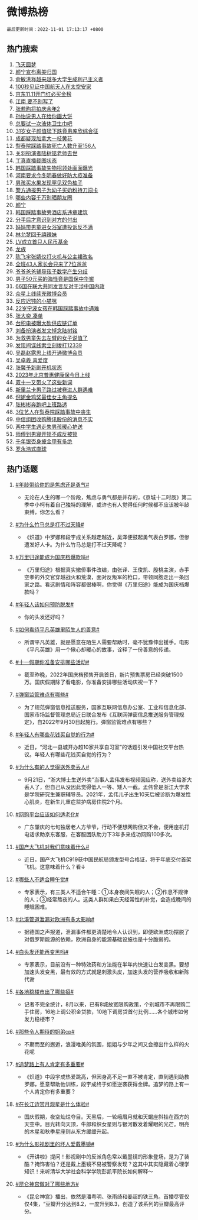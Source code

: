 # 微博热榜

`最后更新时间：2022-11-01 17:13:17 +0800`

## 热门搜索

1. [飞天圆梦](https://m.weibo.cn/search?containerid=100103type%3D1%26t%3D10%26q%3D%23%E9%A3%9E%E5%A4%A9%E5%9C%86%E6%A2%A6%23&stream_entry_id=51&isnewpage=1&extparam=seat%3D1%26dgr%3D0%26c_type%3D51%26filter_type%3Drealtimehot%26pos%3D0%26cate%3D10103%26display_time%3D1667293993%26pre_seqid%3D1667293993958018222518&luicode=10000011&lfid=106003type%253D25%2526t%253D3%2526disable_hot%253D1%2526filter_type%253Drealtimehot)
1. [颜宁宣布离美归国](https://m.weibo.cn/search?containerid=100103type%3D1%26t%3D10%26q%3D%23%E9%A2%9C%E5%AE%81%E5%AE%A3%E5%B8%83%E7%A6%BB%E7%BE%8E%E5%BD%92%E5%9B%BD%23&stream_entry_id=31&isnewpage=1&extparam=seat%3D1%26dgr%3D0%26c_type%3D31%26realpos%3D1%26filter_type%3Drealtimehot%26lcate%3D5001%26q%3D%2523%25E9%25A2%259C%25E5%25AE%2581%25E5%25AE%25A3%25E5%25B8%2583%25E7%25A6%25BB%25E7%25BE%258E%25E5%25BD%2592%25E5%259B%25BD%2523%26pos%3D0%26band_rank%3D1%26cate%3D0%26flag%3D1%26display_time%3D1667293993%26pre_seqid%3D1667293993958018222518&luicode=10000011&lfid=106003type%253D25%2526t%253D3%2526disable_hot%253D1%2526filter_type%253Drealtimehot)
1. [俞敏洪称越来越多大学生成利己主义者](https://m.weibo.cn/search?containerid=100103type%3D1%26t%3D10%26q%3D%23%E4%BF%9E%E6%95%8F%E6%B4%AA%E7%A7%B0%E8%B6%8A%E6%9D%A5%E8%B6%8A%E5%A4%9A%E5%A4%A7%E5%AD%A6%E7%94%9F%E6%88%90%E5%88%A9%E5%B7%B1%E4%B8%BB%E4%B9%89%E8%80%85%23&stream_entry_id=31&isnewpage=1&extparam=seat%3D1%26dgr%3D0%26c_type%3D31%26realpos%3D2%26filter_type%3Drealtimehot%26lcate%3D5001%26q%3D%2523%25E4%25BF%259E%25E6%2595%258F%25E6%25B4%25AA%25E7%25A7%25B0%25E8%25B6%258A%25E6%259D%25A5%25E8%25B6%258A%25E5%25A4%259A%25E5%25A4%25A7%25E5%25AD%25A6%25E7%2594%259F%25E6%2588%2590%25E5%2588%25A9%25E5%25B7%25B1%25E4%25B8%25BB%25E4%25B9%2589%25E8%2580%2585%2523%26pos%3D1%26band_rank%3D2%26cate%3D0%26flag%3D1%26display_time%3D1667293993%26pre_seqid%3D1667293993958018222518&luicode=10000011&lfid=106003type%253D25%2526t%253D3%2526disable_hot%253D1%2526filter_type%253Drealtimehot)
1. [100秒见证中国航天人在太空安家](https://m.weibo.cn/search?containerid=100103type%3D1%26t%3D10%26q%3D%23100%E7%A7%92%E8%A7%81%E8%AF%81%E4%B8%AD%E5%9B%BD%E8%88%AA%E5%A4%A9%E4%BA%BA%E5%9C%A8%E5%A4%AA%E7%A9%BA%E5%AE%89%E5%AE%B6%23&stream_entry_id=31&isnewpage=1&extparam=seat%3D1%26dgr%3D0%26c_type%3D31%26realpos%3D3%26filter_type%3Drealtimehot%26lcate%3D5001%26q%3D%2523100%25E7%25A7%2592%25E8%25A7%2581%25E8%25AF%2581%25E4%25B8%25AD%25E5%259B%25BD%25E8%2588%25AA%25E5%25A4%25A9%25E4%25BA%25BA%25E5%259C%25A8%25E5%25A4%25AA%25E7%25A9%25BA%25E5%25AE%2589%25E5%25AE%25B6%2523%26pos%3D2%26band_rank%3D3%26cate%3D0%26flag%3D0%26display_time%3D1667293993%26pre_seqid%3D1667293993958018222518&luicode=10000011&lfid=106003type%253D25%2526t%253D3%2526disable_hot%253D1%2526filter_type%253Drealtimehot)
1. [京东11.11开门红必买金榜](https://m.weibo.cn/search?containerid=100103type%3D1%26t%3D10%26q%3D%23%E4%BA%AC%E4%B8%9C11.11%E5%BC%80%E9%97%A8%E7%BA%A2%E5%BF%85%E4%B9%B0%E9%87%91%E6%A6%9C%23&stream_entry_id=31&isnewpage=1&extparam=seat%3D1%26dgr%3D0%26c_type%3D31%26filter_type%3Drealtimehot%26lcate%3D5001%26adid%3D169383%26q%3D%2523%25E4%25BA%25AC%25E4%25B8%259C11.11%25E5%25BC%2580%25E9%2597%25A8%25E7%25BA%25A2%25E5%25BF%2585%25E4%25B9%25B0%25E9%2587%2591%25E6%25A6%259C%2523%26pos%3D3%26band_rank%3D4%26topic_ad%3D1%26cate%3D0%26display_time%3D1667293993%26pre_seqid%3D1667293993958018222518&luicode=10000011&lfid=106003type%253D25%2526t%253D3%2526disable_hot%253D1%2526filter_type%253Drealtimehot)
1. [江南 要不别写了](https://m.weibo.cn/search?containerid=100103type%3D1%26t%3D10%26q%3D%E6%B1%9F%E5%8D%97+%E8%A6%81%E4%B8%8D%E5%88%AB%E5%86%99%E4%BA%86&stream_entry_id=31&isnewpage=1&extparam=seat%3D1%26dgr%3D0%26c_type%3D31%26realpos%3D4%26filter_type%3Drealtimehot%26lcate%3D5001%26q%3D%25E6%25B1%259F%25E5%258D%2597%2520%25E8%25A6%2581%25E4%25B8%258D%25E5%2588%25AB%25E5%2586%2599%25E4%25BA%2586%26pos%3D4%26band_rank%3D4%26cate%3D0%26flag%3D0%26display_time%3D1667293993%26pre_seqid%3D1667293993958018222518&luicode=10000011&lfid=106003type%253D25%2526t%253D3%2526disable_hot%253D1%2526filter_type%253Drealtimehot)
1. [张若昀将拍庆余年2](https://m.weibo.cn/search?containerid=100103type%3D1%26t%3D10%26q%3D%23%E5%BC%A0%E8%8B%A5%E6%98%80%E5%B0%86%E6%8B%8D%E5%BA%86%E4%BD%99%E5%B9%B42%23&stream_entry_id=31&isnewpage=1&extparam=seat%3D1%26dgr%3D0%26c_type%3D31%26realpos%3D5%26filter_type%3Drealtimehot%26lcate%3D5001%26q%3D%2523%25E5%25BC%25A0%25E8%258B%25A5%25E6%2598%2580%25E5%25B0%2586%25E6%258B%258D%25E5%25BA%2586%25E4%25BD%2599%25E5%25B9%25B42%2523%26pos%3D5%26band_rank%3D5%26cate%3D0%26flag%3D1%26display_time%3D1667293993%26pre_seqid%3D1667293993958018222518&luicode=10000011&lfid=106003type%253D25%2526t%253D3%2526disable_hot%253D1%2526filter_type%253Drealtimehot)
1. [孙怡说男人在给你画大饼](https://m.weibo.cn/search?containerid=100103type%3D1%26t%3D10%26q%3D%23%E5%AD%99%E6%80%A1%E8%AF%B4%E7%94%B7%E4%BA%BA%E5%9C%A8%E7%BB%99%E4%BD%A0%E7%94%BB%E5%A4%A7%E9%A5%BC%23&stream_entry_id=31&isnewpage=1&extparam=seat%3D1%26dgr%3D0%26c_type%3D31%26realpos%3D6%26filter_type%3Drealtimehot%26lcate%3D5001%26q%3D%2523%25E5%25AD%2599%25E6%2580%25A1%25E8%25AF%25B4%25E7%2594%25B7%25E4%25BA%25BA%25E5%259C%25A8%25E7%25BB%2599%25E4%25BD%25A0%25E7%2594%25BB%25E5%25A4%25A7%25E9%25A5%25BC%2523%26pos%3D6%26band_rank%3D6%26cate%3D0%26flag%3D2%26display_time%3D1667293993%26pre_seqid%3D1667293993958018222518&luicode=10000011&lfid=106003type%253D25%2526t%253D3%2526disable_hot%253D1%2526filter_type%253Drealtimehot)
1. [总要试一次液体卫生巾吧](https://m.weibo.cn/search?containerid=100103type%3D1%26t%3D10%26q%3D%23%E6%80%BB%E8%A6%81%E8%AF%95%E4%B8%80%E6%AC%A1%E6%B6%B2%E4%BD%93%E5%8D%AB%E7%94%9F%E5%B7%BE%E5%90%A7%23&stream_entry_id=31&isnewpage=1&extparam=seat%3D1%26dgr%3D0%26c_type%3D31%26filter_type%3Drealtimehot%26lcate%3D5001%26adid%3D169697%26q%3D%2523%25E6%2580%25BB%25E8%25A6%2581%25E8%25AF%2595%25E4%25B8%2580%25E6%25AC%25A1%25E6%25B6%25B2%25E4%25BD%2593%25E5%258D%25AB%25E7%2594%259F%25E5%25B7%25BE%25E5%2590%25A7%2523%26pos%3D7%26band_rank%3D7%26topic_ad%3D1%26cate%3D0%26display_time%3D1667293993%26pre_seqid%3D1667293993958018222518&luicode=10000011&lfid=106003type%253D25%2526t%253D3%2526disable_hot%253D1%2526filter_type%253Drealtimehot)
1. [31岁女子颜值猛下跌竟患库欣综合征](https://m.weibo.cn/search?containerid=100103type%3D1%26t%3D10%26q%3D%2331%E5%B2%81%E5%A5%B3%E5%AD%90%E9%A2%9C%E5%80%BC%E7%8C%9B%E4%B8%8B%E8%B7%8C%E7%AB%9F%E6%82%A3%E5%BA%93%E6%AC%A3%E7%BB%BC%E5%90%88%E5%BE%81%23&stream_entry_id=31&isnewpage=1&extparam=seat%3D1%26dgr%3D0%26c_type%3D31%26realpos%3D7%26filter_type%3Drealtimehot%26lcate%3D5001%26q%3D%252331%25E5%25B2%2581%25E5%25A5%25B3%25E5%25AD%2590%25E9%25A2%259C%25E5%2580%25BC%25E7%258C%259B%25E4%25B8%258B%25E8%25B7%258C%25E7%25AB%259F%25E6%2582%25A3%25E5%25BA%2593%25E6%25AC%25A3%25E7%25BB%25BC%25E5%2590%2588%25E5%25BE%2581%2523%26pos%3D8%26band_rank%3D7%26cate%3D0%26flag%3D1%26display_time%3D1667293993%26pre_seqid%3D1667293993958018222518&luicode=10000011&lfid=106003type%253D25%2526t%253D3%2526disable_hot%253D1%2526filter_type%253Drealtimehot)
1. [成都疑现加拿大一枝黄花](https://m.weibo.cn/search?containerid=100103type%3D1%26t%3D10%26q%3D%23%E6%88%90%E9%83%BD%E7%96%91%E7%8E%B0%E5%8A%A0%E6%8B%BF%E5%A4%A7%E4%B8%80%E6%9E%9D%E9%BB%84%E8%8A%B1%23&stream_entry_id=31&isnewpage=1&extparam=seat%3D1%26dgr%3D0%26c_type%3D31%26realpos%3D8%26filter_type%3Drealtimehot%26lcate%3D5001%26q%3D%2523%25E6%2588%2590%25E9%2583%25BD%25E7%2596%2591%25E7%258E%25B0%25E5%258A%25A0%25E6%258B%25BF%25E5%25A4%25A7%25E4%25B8%2580%25E6%259E%259D%25E9%25BB%2584%25E8%258A%25B1%2523%26pos%3D9%26band_rank%3D8%26cate%3D0%26flag%3D2%26display_time%3D1667293993%26pre_seqid%3D1667293993958018222518&luicode=10000011&lfid=106003type%253D25%2526t%253D3%2526disable_hot%253D1%2526filter_type%253Drealtimehot)
1. [梨泰院踩踏事故死亡人数升至156人](https://m.weibo.cn/search?containerid=100103type%3D1%26t%3D10%26q%3D%23%E6%A2%A8%E6%B3%B0%E9%99%A2%E8%B8%A9%E8%B8%8F%E4%BA%8B%E6%95%85%E6%AD%BB%E4%BA%A1%E4%BA%BA%E6%95%B0%E5%8D%87%E8%87%B3156%E4%BA%BA%23&stream_entry_id=31&isnewpage=1&extparam=seat%3D1%26dgr%3D0%26c_type%3D31%26realpos%3D9%26filter_type%3Drealtimehot%26lcate%3D5001%26q%3D%2523%25E6%25A2%25A8%25E6%25B3%25B0%25E9%2599%25A2%25E8%25B8%25A9%25E8%25B8%258F%25E4%25BA%258B%25E6%2595%2585%25E6%25AD%25BB%25E4%25BA%25A1%25E4%25BA%25BA%25E6%2595%25B0%25E5%258D%2587%25E8%2587%25B3156%25E4%25BA%25BA%2523%26pos%3D10%26band_rank%3D9%26cate%3D0%26flag%3D0%26display_time%3D1667293993%26pre_seqid%3D1667293993958018222518&luicode=10000011&lfid=106003type%253D25%2526t%253D3%2526disable_hot%253D1%2526filter_type%253Drealtimehot)
1. [关羽扮演者陆树铭老师去世](https://m.weibo.cn/search?containerid=100103type%3D1%26t%3D10%26q%3D%23%E5%85%B3%E7%BE%BD%E6%89%AE%E6%BC%94%E8%80%85%E9%99%86%E6%A0%91%E9%93%AD%E8%80%81%E5%B8%88%E5%8E%BB%E4%B8%96%23&stream_entry_id=31&isnewpage=1&extparam=seat%3D1%26dgr%3D0%26c_type%3D31%26realpos%3D10%26filter_type%3Drealtimehot%26lcate%3D5001%26q%3D%2523%25E5%2585%25B3%25E7%25BE%25BD%25E6%2589%25AE%25E6%25BC%2594%25E8%2580%2585%25E9%2599%2586%25E6%25A0%2591%25E9%2593%25AD%25E8%2580%2581%25E5%25B8%2588%25E5%258E%25BB%25E4%25B8%2596%2523%26pos%3D11%26band_rank%3D10%26cate%3D0%26flag%3D16%26display_time%3D1667293993%26pre_seqid%3D1667293993958018222518&luicode=10000011&lfid=106003type%253D25%2526t%253D3%2526disable_hot%253D1%2526filter_type%253Drealtimehot)
1. [丁真直播截图状态](https://m.weibo.cn/search?containerid=100103type%3D1%26t%3D10%26q%3D%23%E4%B8%81%E7%9C%9F%E7%9B%B4%E6%92%AD%E6%88%AA%E5%9B%BE%E7%8A%B6%E6%80%81%23&stream_entry_id=31&isnewpage=1&extparam=seat%3D1%26dgr%3D0%26c_type%3D31%26realpos%3D11%26filter_type%3Drealtimehot%26lcate%3D5001%26q%3D%2523%25E4%25B8%2581%25E7%259C%259F%25E7%259B%25B4%25E6%2592%25AD%25E6%2588%25AA%25E5%259B%25BE%25E7%258A%25B6%25E6%2580%2581%2523%26pos%3D12%26band_rank%3D11%26cate%3D0%26flag%3D1%26display_time%3D1667293993%26pre_seqid%3D1667293993958018222518&luicode=10000011&lfid=106003type%253D25%2526t%253D3%2526disable_hot%253D1%2526filter_type%253Drealtimehot)
1. [韩国踩踏事故失物招领处画面曝光](https://m.weibo.cn/search?containerid=100103type%3D1%26t%3D10%26q%3D%23%E9%9F%A9%E5%9B%BD%E8%B8%A9%E8%B8%8F%E4%BA%8B%E6%95%85%E5%A4%B1%E7%89%A9%E6%8B%9B%E9%A2%86%E5%A4%84%E7%94%BB%E9%9D%A2%E6%9B%9D%E5%85%89%23&stream_entry_id=31&isnewpage=1&extparam=seat%3D1%26dgr%3D0%26c_type%3D31%26realpos%3D12%26filter_type%3Drealtimehot%26lcate%3D5001%26q%3D%2523%25E9%259F%25A9%25E5%259B%25BD%25E8%25B8%25A9%25E8%25B8%258F%25E4%25BA%258B%25E6%2595%2585%25E5%25A4%25B1%25E7%2589%25A9%25E6%258B%259B%25E9%25A2%2586%25E5%25A4%2584%25E7%2594%25BB%25E9%259D%25A2%25E6%259B%259D%25E5%2585%2589%2523%26pos%3D13%26band_rank%3D12%26cate%3D0%26flag%3D1%26display_time%3D1667293993%26pre_seqid%3D1667293993958018222518&luicode=10000011&lfid=106003type%253D25%2526t%253D3%2526disable_hot%253D1%2526filter_type%253Drealtimehot)
1. [河南要求今冬明春做好防大疫准备](https://m.weibo.cn/search?containerid=100103type%3D1%26t%3D10%26q%3D%23%E6%B2%B3%E5%8D%97%E8%A6%81%E6%B1%82%E4%BB%8A%E5%86%AC%E6%98%8E%E6%98%A5%E5%81%9A%E5%A5%BD%E9%98%B2%E5%A4%A7%E7%96%AB%E5%87%86%E5%A4%87%23&stream_entry_id=31&isnewpage=1&extparam=seat%3D1%26dgr%3D0%26c_type%3D31%26realpos%3D13%26filter_type%3Drealtimehot%26lcate%3D5001%26q%3D%2523%25E6%25B2%25B3%25E5%258D%2597%25E8%25A6%2581%25E6%25B1%2582%25E4%25BB%258A%25E5%2586%25AC%25E6%2598%258E%25E6%2598%25A5%25E5%2581%259A%25E5%25A5%25BD%25E9%2598%25B2%25E5%25A4%25A7%25E7%2596%25AB%25E5%2587%2586%25E5%25A4%2587%2523%26pos%3D14%26band_rank%3D13%26cate%3D0%26flag%3D0%26display_time%3D1667293993%26pre_seqid%3D1667293993958018222518&luicode=10000011&lfid=106003type%253D25%2526t%253D3%2526disable_hot%253D1%2526filter_type%253Drealtimehot)
1. [男孩买水果发现罕见双色柚子](https://m.weibo.cn/search?containerid=100103type%3D1%26t%3D10%26q%3D%23%E7%94%B7%E5%AD%A9%E4%B9%B0%E6%B0%B4%E6%9E%9C%E5%8F%91%E7%8E%B0%E7%BD%95%E8%A7%81%E5%8F%8C%E8%89%B2%E6%9F%9A%E5%AD%90%23&stream_entry_id=31&isnewpage=1&extparam=seat%3D1%26dgr%3D0%26c_type%3D31%26realpos%3D14%26filter_type%3Drealtimehot%26lcate%3D5001%26q%3D%2523%25E7%2594%25B7%25E5%25AD%25A9%25E4%25B9%25B0%25E6%25B0%25B4%25E6%259E%259C%25E5%258F%2591%25E7%258E%25B0%25E7%25BD%2595%25E8%25A7%2581%25E5%258F%258C%25E8%2589%25B2%25E6%259F%259A%25E5%25AD%2590%2523%26pos%3D15%26band_rank%3D14%26cate%3D0%26flag%3D0%26display_time%3D1667293993%26pre_seqid%3D1667293993958018222518&luicode=10000011&lfid=106003type%253D25%2526t%253D3%2526disable_hot%253D1%2526filter_type%253Drealtimehot)
1. [警方通报男子为幼子买奶粉持刀闯卡](https://m.weibo.cn/search?containerid=100103type%3D1%26t%3D10%26q%3D%23%E8%AD%A6%E6%96%B9%E9%80%9A%E6%8A%A5%E7%94%B7%E5%AD%90%E4%B8%BA%E5%B9%BC%E5%AD%90%E4%B9%B0%E5%A5%B6%E7%B2%89%E6%8C%81%E5%88%80%E9%97%AF%E5%8D%A1%23&stream_entry_id=31&isnewpage=1&extparam=seat%3D1%26dgr%3D0%26c_type%3D31%26realpos%3D15%26filter_type%3Drealtimehot%26lcate%3D5001%26q%3D%2523%25E8%25AD%25A6%25E6%2596%25B9%25E9%2580%259A%25E6%258A%25A5%25E7%2594%25B7%25E5%25AD%2590%25E4%25B8%25BA%25E5%25B9%25BC%25E5%25AD%2590%25E4%25B9%25B0%25E5%25A5%25B6%25E7%25B2%2589%25E6%258C%2581%25E5%2588%2580%25E9%2597%25AF%25E5%258D%25A1%2523%26pos%3D16%26band_rank%3D15%26cate%3D0%26flag%3D0%26display_time%3D1667293993%26pre_seqid%3D1667293993958018222518&luicode=10000011&lfid=106003type%253D25%2526t%253D3%2526disable_hot%253D1%2526filter_type%253Drealtimehot)
1. [哪些内容千万别晒朋友圈](https://m.weibo.cn/search?containerid=100103type%3D1%26t%3D10%26q%3D%23%E5%93%AA%E4%BA%9B%E5%86%85%E5%AE%B9%E5%8D%83%E4%B8%87%E5%88%AB%E6%99%92%E6%9C%8B%E5%8F%8B%E5%9C%88%23&stream_entry_id=31&isnewpage=1&extparam=seat%3D1%26dgr%3D0%26c_type%3D31%26realpos%3D16%26filter_type%3Drealtimehot%26lcate%3D5001%26q%3D%2523%25E5%2593%25AA%25E4%25BA%259B%25E5%2586%2585%25E5%25AE%25B9%25E5%258D%2583%25E4%25B8%2587%25E5%2588%25AB%25E6%2599%2592%25E6%259C%258B%25E5%258F%258B%25E5%259C%2588%2523%26pos%3D17%26band_rank%3D16%26cate%3D0%26flag%3D0%26display_time%3D1667293993%26pre_seqid%3D1667293993958018222518&luicode=10000011&lfid=106003type%253D25%2526t%253D3%2526disable_hot%253D1%2526filter_type%253Drealtimehot)
1. [颜宁](https://m.weibo.cn/search?containerid=100103type%3D1%26t%3D10%26q%3D%E9%A2%9C%E5%AE%81&stream_entry_id=31&isnewpage=1&extparam=seat%3D1%26dgr%3D0%26c_type%3D31%26realpos%3D17%26filter_type%3Drealtimehot%26lcate%3D5001%26q%3D%25E9%25A2%259C%25E5%25AE%2581%26pos%3D18%26band_rank%3D17%26cate%3D0%26flag%3D0%26display_time%3D1667293993%26pre_seqid%3D1667293993958018222518&luicode=10000011&lfid=106003type%253D25%2526t%253D3%2526disable_hot%253D1%2526filter_type%253Drealtimehot)
1. [韩国踩踏事故旁酒店系违章建筑](https://m.weibo.cn/search?containerid=100103type%3D1%26t%3D10%26q%3D%23%E9%9F%A9%E5%9B%BD%E8%B8%A9%E8%B8%8F%E4%BA%8B%E6%95%85%E6%97%81%E9%85%92%E5%BA%97%E7%B3%BB%E8%BF%9D%E7%AB%A0%E5%BB%BA%E7%AD%91%23&stream_entry_id=31&isnewpage=1&extparam=seat%3D1%26dgr%3D0%26c_type%3D31%26realpos%3D18%26filter_type%3Drealtimehot%26lcate%3D5001%26q%3D%2523%25E9%259F%25A9%25E5%259B%25BD%25E8%25B8%25A9%25E8%25B8%258F%25E4%25BA%258B%25E6%2595%2585%25E6%2597%2581%25E9%2585%2592%25E5%25BA%2597%25E7%25B3%25BB%25E8%25BF%259D%25E7%25AB%25A0%25E5%25BB%25BA%25E7%25AD%2591%2523%26pos%3D19%26band_rank%3D18%26cate%3D0%26flag%3D0%26display_time%3D1667293993%26pre_seqid%3D1667293993958018222518&luicode=10000011&lfid=106003type%253D25%2526t%253D3%2526disable_hot%253D1%2526filter_type%253Drealtimehot)
1. [分手后才意识到对方的付出](https://m.weibo.cn/search?containerid=100103type%3D1%26t%3D10%26q%3D%23%E5%88%86%E6%89%8B%E5%90%8E%E6%89%8D%E6%84%8F%E8%AF%86%E5%88%B0%E5%AF%B9%E6%96%B9%E7%9A%84%E4%BB%98%E5%87%BA%23&stream_entry_id=31&isnewpage=1&extparam=seat%3D1%26dgr%3D0%26c_type%3D31%26realpos%3D19%26filter_type%3Drealtimehot%26lcate%3D5001%26q%3D%2523%25E5%2588%2586%25E6%2589%258B%25E5%2590%258E%25E6%2589%258D%25E6%2584%258F%25E8%25AF%2586%25E5%2588%25B0%25E5%25AF%25B9%25E6%2596%25B9%25E7%259A%2584%25E4%25BB%2598%25E5%2587%25BA%2523%26pos%3D20%26band_rank%3D19%26cate%3D0%26flag%3D1%26display_time%3D1667293993%26pre_seqid%3D1667293993958018222518&luicode=10000011&lfid=106003type%253D25%2526t%253D3%2526disable_hot%253D1%2526filter_type%253Drealtimehot)
1. [妈妈带男童进女浴室遭投诉反不满](https://m.weibo.cn/search?containerid=100103type%3D1%26t%3D10%26q%3D%23%E5%A6%88%E5%A6%88%E5%B8%A6%E7%94%B7%E7%AB%A5%E8%BF%9B%E5%A5%B3%E6%B5%B4%E5%AE%A4%E9%81%AD%E6%8A%95%E8%AF%89%E5%8F%8D%E4%B8%8D%E6%BB%A1%23&stream_entry_id=31&isnewpage=1&extparam=seat%3D1%26dgr%3D0%26c_type%3D31%26realpos%3D20%26filter_type%3Drealtimehot%26lcate%3D5001%26q%3D%2523%25E5%25A6%2588%25E5%25A6%2588%25E5%25B8%25A6%25E7%2594%25B7%25E7%25AB%25A5%25E8%25BF%259B%25E5%25A5%25B3%25E6%25B5%25B4%25E5%25AE%25A4%25E9%2581%25AD%25E6%258A%2595%25E8%25AF%2589%25E5%258F%258D%25E4%25B8%258D%25E6%25BB%25A1%2523%26pos%3D21%26band_rank%3D20%26cate%3D0%26flag%3D0%26display_time%3D1667293993%26pre_seqid%3D1667293993958018222518&luicode=10000011&lfid=106003type%253D25%2526t%253D3%2526disable_hot%253D1%2526filter_type%253Drealtimehot)
1. [林允梦回千禧辣妹](https://m.weibo.cn/search?containerid=100103type%3D1%26t%3D10%26q%3D%23%E6%9E%97%E5%85%81%E6%A2%A6%E5%9B%9E%E5%8D%83%E7%A6%A7%E8%BE%A3%E5%A6%B9%23&stream_entry_id=31&isnewpage=1&extparam=seat%3D1%26dgr%3D0%26c_type%3D31%26realpos%3D21%26filter_type%3Drealtimehot%26lcate%3D5001%26q%3D%2523%25E6%259E%2597%25E5%2585%2581%25E6%25A2%25A6%25E5%259B%259E%25E5%258D%2583%25E7%25A6%25A7%25E8%25BE%25A3%25E5%25A6%25B9%2523%26pos%3D22%26band_rank%3D21%26cate%3D0%26flag%3D0%26display_time%3D1667293993%26pre_seqid%3D1667293993958018222518&luicode=10000011&lfid=106003type%253D25%2526t%253D3%2526disable_hot%253D1%2526filter_type%253Drealtimehot)
1. [LV成立首只人民币基金](https://m.weibo.cn/search?containerid=100103type%3D1%26t%3D10%26q%3D%23LV%E6%88%90%E7%AB%8B%E9%A6%96%E5%8F%AA%E4%BA%BA%E6%B0%91%E5%B8%81%E5%9F%BA%E9%87%91%23&stream_entry_id=31&isnewpage=1&extparam=seat%3D1%26dgr%3D0%26c_type%3D31%26realpos%3D22%26filter_type%3Drealtimehot%26lcate%3D5001%26q%3D%2523LV%25E6%2588%2590%25E7%25AB%258B%25E9%25A6%2596%25E5%258F%25AA%25E4%25BA%25BA%25E6%25B0%2591%25E5%25B8%2581%25E5%259F%25BA%25E9%2587%2591%2523%26pos%3D23%26band_rank%3D22%26cate%3D0%26flag%3D0%26display_time%3D1667293993%26pre_seqid%3D1667293993958018222518&luicode=10000011&lfid=106003type%253D25%2526t%253D3%2526disable_hot%253D1%2526filter_type%253Drealtimehot)
1. [龙族](https://m.weibo.cn/search?containerid=100103type%3D1%26t%3D10%26q%3D%E9%BE%99%E6%97%8F&stream_entry_id=31&isnewpage=1&extparam=seat%3D1%26dgr%3D0%26c_type%3D31%26realpos%3D23%26filter_type%3Drealtimehot%26lcate%3D5001%26q%3D%25E9%25BE%2599%25E6%2597%258F%26pos%3D24%26band_rank%3D23%26cate%3D0%26flag%3D0%26display_time%3D1667293993%26pre_seqid%3D1667293993958018222518&luicode=10000011&lfid=106003type%253D25%2526t%253D3%2526disable_hot%253D1%2526filter_type%253Drealtimehot)
1. [陈飞宇张婧仪打火机与公主裙改名](https://m.weibo.cn/search?containerid=100103type%3D1%26t%3D10%26q%3D%23%E9%99%88%E9%A3%9E%E5%AE%87%E5%BC%A0%E5%A9%A7%E4%BB%AA%E6%89%93%E7%81%AB%E6%9C%BA%E4%B8%8E%E5%85%AC%E4%B8%BB%E8%A3%99%E6%94%B9%E5%90%8D%23&stream_entry_id=31&isnewpage=1&extparam=seat%3D1%26dgr%3D0%26c_type%3D31%26realpos%3D24%26filter_type%3Drealtimehot%26lcate%3D5001%26q%3D%2523%25E9%2599%2588%25E9%25A3%259E%25E5%25AE%2587%25E5%25BC%25A0%25E5%25A9%25A7%25E4%25BB%25AA%25E6%2589%2593%25E7%2581%25AB%25E6%259C%25BA%25E4%25B8%258E%25E5%2585%25AC%25E4%25B8%25BB%25E8%25A3%2599%25E6%2594%25B9%25E5%2590%258D%2523%26pos%3D25%26band_rank%3D24%26cate%3D0%26flag%3D0%26display_time%3D1667293993%26pre_seqid%3D1667293993958018222518&luicode=10000011&lfid=106003type%253D25%2526t%253D3%2526disable_hot%253D1%2526filter_type%253Drealtimehot)
1. [全班43人家长会只来了7位爸爸](https://m.weibo.cn/search?containerid=100103type%3D1%26t%3D10%26q%3D%23%E5%85%A8%E7%8F%AD43%E4%BA%BA%E5%AE%B6%E9%95%BF%E4%BC%9A%E5%8F%AA%E6%9D%A5%E4%BA%867%E4%BD%8D%E7%88%B8%E7%88%B8%23&stream_entry_id=31&isnewpage=1&extparam=seat%3D1%26dgr%3D0%26c_type%3D31%26realpos%3D25%26filter_type%3Drealtimehot%26lcate%3D5001%26q%3D%2523%25E5%2585%25A8%25E7%258F%25AD43%25E4%25BA%25BA%25E5%25AE%25B6%25E9%2595%25BF%25E4%25BC%259A%25E5%258F%25AA%25E6%259D%25A5%25E4%25BA%25867%25E4%25BD%258D%25E7%2588%25B8%25E7%2588%25B8%2523%26pos%3D26%26band_rank%3D25%26cate%3D0%26flag%3D0%26display_time%3D1667293993%26pre_seqid%3D1667293993958018222518&luicode=10000011&lfid=106003type%253D25%2526t%253D3%2526disable_hot%253D1%2526filter_type%253Drealtimehot)
1. [爷爷爸爸辅导孩子数学产生分歧](https://m.weibo.cn/search?containerid=100103type%3D1%26t%3D10%26q%3D%23%E7%88%B7%E7%88%B7%E7%88%B8%E7%88%B8%E8%BE%85%E5%AF%BC%E5%AD%A9%E5%AD%90%E6%95%B0%E5%AD%A6%E4%BA%A7%E7%94%9F%E5%88%86%E6%AD%A7%23&stream_entry_id=31&isnewpage=1&extparam=seat%3D1%26dgr%3D0%26c_type%3D31%26realpos%3D26%26filter_type%3Drealtimehot%26lcate%3D5001%26q%3D%2523%25E7%2588%25B7%25E7%2588%25B7%25E7%2588%25B8%25E7%2588%25B8%25E8%25BE%2585%25E5%25AF%25BC%25E5%25AD%25A9%25E5%25AD%2590%25E6%2595%25B0%25E5%25AD%25A6%25E4%25BA%25A7%25E7%2594%259F%25E5%2588%2586%25E6%25AD%25A7%2523%26pos%3D27%26band_rank%3D26%26cate%3D0%26flag%3D1%26display_time%3D1667293993%26pre_seqid%3D1667293993958018222518&luicode=10000011&lfid=106003type%253D25%2526t%253D3%2526disable_hot%253D1%2526filter_type%253Drealtimehot)
1. [男子50元买的海怪竟是国保中华鲎](https://m.weibo.cn/search?containerid=100103type%3D1%26t%3D10%26q%3D%23%E7%94%B7%E5%AD%9050%E5%85%83%E4%B9%B0%E7%9A%84%E6%B5%B7%E6%80%AA%E7%AB%9F%E6%98%AF%E5%9B%BD%E4%BF%9D%E4%B8%AD%E5%8D%8E%E9%B2%8E%23&stream_entry_id=31&isnewpage=1&extparam=seat%3D1%26dgr%3D0%26c_type%3D31%26realpos%3D27%26filter_type%3Drealtimehot%26lcate%3D5001%26q%3D%2523%25E7%2594%25B7%25E5%25AD%259050%25E5%2585%2583%25E4%25B9%25B0%25E7%259A%2584%25E6%25B5%25B7%25E6%2580%25AA%25E7%25AB%259F%25E6%2598%25AF%25E5%259B%25BD%25E4%25BF%259D%25E4%25B8%25AD%25E5%258D%258E%25E9%25B2%258E%2523%26pos%3D28%26band_rank%3D27%26cate%3D0%26flag%3D0%26display_time%3D1667293993%26pre_seqid%3D1667293993958018222518&luicode=10000011&lfid=106003type%253D25%2526t%253D3%2526disable_hot%253D1%2526filter_type%253Drealtimehot)
1. [66国在联大共同发言反对干涉中国内政](https://m.weibo.cn/search?containerid=100103type%3D1%26t%3D10%26q%3D%2366%E5%9B%BD%E5%9C%A8%E8%81%94%E5%A4%A7%E5%85%B1%E5%90%8C%E5%8F%91%E8%A8%80%E5%8F%8D%E5%AF%B9%E5%B9%B2%E6%B6%89%E4%B8%AD%E5%9B%BD%E5%86%85%E6%94%BF%23&stream_entry_id=31&isnewpage=1&extparam=seat%3D1%26dgr%3D0%26c_type%3D31%26realpos%3D28%26filter_type%3Drealtimehot%26lcate%3D5001%26q%3D%252366%25E5%259B%25BD%25E5%259C%25A8%25E8%2581%2594%25E5%25A4%25A7%25E5%2585%25B1%25E5%2590%258C%25E5%258F%2591%25E8%25A8%2580%25E5%258F%258D%25E5%25AF%25B9%25E5%25B9%25B2%25E6%25B6%2589%25E4%25B8%25AD%25E5%259B%25BD%25E5%2586%2585%25E6%2594%25BF%2523%26pos%3D29%26band_rank%3D28%26cate%3D0%26flag%3D0%26display_time%3D1667293993%26pre_seqid%3D1667293993958018222518&luicode=10000011&lfid=106003type%253D25%2526t%253D3%2526disable_hot%253D1%2526filter_type%253Drealtimehot)
1. [众星上线续充微博会员](https://m.weibo.cn/search?containerid=100103type%3D1%26t%3D10%26q%3D%23%E4%BC%97%E6%98%9F%E4%B8%8A%E7%BA%BF%E7%BB%AD%E5%85%85%E5%BE%AE%E5%8D%9A%E4%BC%9A%E5%91%98%23&stream_entry_id=31&isnewpage=1&extparam=seat%3D1%26dgr%3D0%26c_type%3D31%26realpos%3D29%26filter_type%3Drealtimehot%26lcate%3D5001%26q%3D%2523%25E4%25BC%2597%25E6%2598%259F%25E4%25B8%258A%25E7%25BA%25BF%25E7%25BB%25AD%25E5%2585%2585%25E5%25BE%25AE%25E5%258D%259A%25E4%25BC%259A%25E5%2591%2598%2523%26pos%3D30%26band_rank%3D29%26cate%3D0%26flag%3D0%26display_time%3D1667293993%26pre_seqid%3D1667293993958018222518&luicode=10000011&lfid=106003type%253D25%2526t%253D3%2526disable_hot%253D1%2526filter_type%253Drealtimehot)
1. [反应迟钝的小猫咪](https://m.weibo.cn/search?containerid=100103type%3D1%26t%3D10%26q%3D%23%E5%8F%8D%E5%BA%94%E8%BF%9F%E9%92%9D%E7%9A%84%E5%B0%8F%E7%8C%AB%E5%92%AA%23&stream_entry_id=31&isnewpage=1&extparam=seat%3D1%26dgr%3D0%26c_type%3D31%26realpos%3D30%26filter_type%3Drealtimehot%26lcate%3D5001%26q%3D%2523%25E5%258F%258D%25E5%25BA%2594%25E8%25BF%259F%25E9%2592%259D%25E7%259A%2584%25E5%25B0%258F%25E7%258C%25AB%25E5%2592%25AA%2523%26pos%3D31%26band_rank%3D30%26cate%3D0%26flag%3D1%26display_time%3D1667293993%26pre_seqid%3D1667293993958018222518&luicode=10000011&lfid=106003type%253D25%2526t%253D3%2526disable_hot%253D1%2526filter_type%253Drealtimehot)
1. [22岁宁波女孩在韩国踩踏事故中遇难](https://m.weibo.cn/search?containerid=100103type%3D1%26t%3D10%26q%3D%2322%E5%B2%81%E5%AE%81%E6%B3%A2%E5%A5%B3%E5%AD%A9%E5%9C%A8%E9%9F%A9%E5%9B%BD%E8%B8%A9%E8%B8%8F%E4%BA%8B%E6%95%85%E4%B8%AD%E9%81%87%E9%9A%BE%23&stream_entry_id=31&isnewpage=1&extparam=seat%3D1%26dgr%3D0%26c_type%3D31%26realpos%3D31%26filter_type%3Drealtimehot%26lcate%3D5001%26q%3D%252322%25E5%25B2%2581%25E5%25AE%2581%25E6%25B3%25A2%25E5%25A5%25B3%25E5%25AD%25A9%25E5%259C%25A8%25E9%259F%25A9%25E5%259B%25BD%25E8%25B8%25A9%25E8%25B8%258F%25E4%25BA%258B%25E6%2595%2585%25E4%25B8%25AD%25E9%2581%2587%25E9%259A%25BE%2523%26pos%3D32%26band_rank%3D31%26cate%3D0%26flag%3D1%26display_time%3D1667293993%26pre_seqid%3D1667293993958018222518&luicode=10000011&lfid=106003type%253D25%2526t%253D3%2526disable_hot%253D1%2526filter_type%253Drealtimehot)
1. [张大奕 凑单](https://m.weibo.cn/search?containerid=100103type%3D1%26t%3D10%26q%3D%E5%BC%A0%E5%A4%A7%E5%A5%95+%E5%87%91%E5%8D%95&stream_entry_id=31&isnewpage=1&extparam=seat%3D1%26dgr%3D0%26c_type%3D31%26realpos%3D32%26filter_type%3Drealtimehot%26lcate%3D5001%26q%3D%25E5%25BC%25A0%25E5%25A4%25A7%25E5%25A5%2595%2520%25E5%2587%2591%25E5%258D%2595%26pos%3D33%26band_rank%3D32%26cate%3D0%26flag%3D0%26display_time%3D1667293993%26pre_seqid%3D1667293993958018222518&luicode=10000011&lfid=106003type%253D25%2526t%253D3%2526disable_hot%253D1%2526filter_type%253Drealtimehot)
1. [台积电被曝大砍供应链订单](https://m.weibo.cn/search?containerid=100103type%3D1%26t%3D10%26q%3D%23%E5%8F%B0%E7%A7%AF%E7%94%B5%E8%A2%AB%E6%9B%9D%E5%A4%A7%E7%A0%8D%E4%BE%9B%E5%BA%94%E9%93%BE%E8%AE%A2%E5%8D%95%23&stream_entry_id=31&isnewpage=1&extparam=seat%3D1%26dgr%3D0%26c_type%3D31%26realpos%3D33%26filter_type%3Drealtimehot%26lcate%3D5001%26q%3D%2523%25E5%258F%25B0%25E7%25A7%25AF%25E7%2594%25B5%25E8%25A2%25AB%25E6%259B%259D%25E5%25A4%25A7%25E7%25A0%258D%25E4%25BE%259B%25E5%25BA%2594%25E9%2593%25BE%25E8%25AE%25A2%25E5%258D%2595%2523%26pos%3D34%26band_rank%3D33%26cate%3D0%26flag%3D0%26display_time%3D1667293993%26pre_seqid%3D1667293993958018222518&luicode=10000011&lfid=106003type%253D25%2526t%253D3%2526disable_hot%253D1%2526filter_type%253Drealtimehot)
1. [刘备扮演者发文悼念陆树铭](https://m.weibo.cn/search?containerid=100103type%3D1%26t%3D10%26q%3D%23%E5%88%98%E5%A4%87%E6%89%AE%E6%BC%94%E8%80%85%E5%8F%91%E6%96%87%E6%82%BC%E5%BF%B5%E9%99%86%E6%A0%91%E9%93%AD%23&stream_entry_id=31&isnewpage=1&extparam=seat%3D1%26dgr%3D0%26c_type%3D31%26realpos%3D34%26filter_type%3Drealtimehot%26lcate%3D5001%26q%3D%2523%25E5%2588%2598%25E5%25A4%2587%25E6%2589%25AE%25E6%25BC%2594%25E8%2580%2585%25E5%258F%2591%25E6%2596%2587%25E6%2582%25BC%25E5%25BF%25B5%25E9%2599%2586%25E6%25A0%2591%25E9%2593%25AD%2523%26pos%3D35%26band_rank%3D34%26cate%3D0%26flag%3D1%26display_time%3D1667293993%26pre_seqid%3D1667293993958018222518&luicode=10000011&lfid=106003type%253D25%2526t%253D3%2526disable_hot%253D1%2526filter_type%253Drealtimehot)
1. [为救男童失去左臂的女子说值了](https://m.weibo.cn/search?containerid=100103type%3D1%26t%3D10%26q%3D%23%E4%B8%BA%E6%95%91%E7%94%B7%E7%AB%A5%E5%A4%B1%E5%8E%BB%E5%B7%A6%E8%87%82%E7%9A%84%E5%A5%B3%E5%AD%90%E8%AF%B4%E5%80%BC%E4%BA%86%23&stream_entry_id=31&isnewpage=1&extparam=seat%3D1%26dgr%3D0%26c_type%3D31%26realpos%3D35%26filter_type%3Drealtimehot%26lcate%3D5001%26q%3D%2523%25E4%25B8%25BA%25E6%2595%2591%25E7%2594%25B7%25E7%25AB%25A5%25E5%25A4%25B1%25E5%258E%25BB%25E5%25B7%25A6%25E8%2587%2582%25E7%259A%2584%25E5%25A5%25B3%25E5%25AD%2590%25E8%25AF%25B4%25E5%2580%25BC%25E4%25BA%2586%2523%26pos%3D36%26band_rank%3D35%26cate%3D0%26flag%3D0%26display_time%3D1667293993%26pre_seqid%3D1667293993958018222518&luicode=10000011&lfid=106003type%253D25%2526t%253D3%2526disable_hot%253D1%2526filter_type%253Drealtimehot)
1. [发现间谍线索立刻拨打12339](https://m.weibo.cn/search?containerid=100103type%3D1%26t%3D10%26q%3D%23%E5%8F%91%E7%8E%B0%E9%97%B4%E8%B0%8D%E7%BA%BF%E7%B4%A2%E7%AB%8B%E5%88%BB%E6%8B%A8%E6%89%9312339%23&stream_entry_id=31&isnewpage=1&extparam=seat%3D1%26dgr%3D0%26c_type%3D31%26realpos%3D36%26filter_type%3Drealtimehot%26lcate%3D5001%26q%3D%2523%25E5%258F%2591%25E7%258E%25B0%25E9%2597%25B4%25E8%25B0%258D%25E7%25BA%25BF%25E7%25B4%25A2%25E7%25AB%258B%25E5%2588%25BB%25E6%258B%25A8%25E6%2589%259312339%2523%26pos%3D37%26band_rank%3D36%26cate%3D0%26flag%3D1%26display_time%3D1667293993%26pre_seqid%3D1667293993958018222518&luicode=10000011&lfid=106003type%253D25%2526t%253D3%2526disable_hot%253D1%2526filter_type%253Drealtimehot)
1. [吴磊赵露思上线开通微博会员](https://m.weibo.cn/search?containerid=100103type%3D1%26t%3D10%26q%3D%23%E5%90%B4%E7%A3%8A%E8%B5%B5%E9%9C%B2%E6%80%9D%E4%B8%8A%E7%BA%BF%E5%BC%80%E9%80%9A%E5%BE%AE%E5%8D%9A%E4%BC%9A%E5%91%98%23&stream_entry_id=31&isnewpage=1&extparam=seat%3D1%26dgr%3D0%26c_type%3D31%26realpos%3D37%26filter_type%3Drealtimehot%26lcate%3D5001%26q%3D%2523%25E5%2590%25B4%25E7%25A3%258A%25E8%25B5%25B5%25E9%259C%25B2%25E6%2580%259D%25E4%25B8%258A%25E7%25BA%25BF%25E5%25BC%2580%25E9%2580%259A%25E5%25BE%25AE%25E5%258D%259A%25E4%25BC%259A%25E5%2591%2598%2523%26pos%3D38%26band_rank%3D37%26cate%3D0%26flag%3D0%26display_time%3D1667293993%26pre_seqid%3D1667293993958018222518&luicode=10000011&lfid=106003type%253D25%2526t%253D3%2526disable_hot%253D1%2526filter_type%253Drealtimehot)
1. [吴卓羲 喜爱度](https://m.weibo.cn/search?containerid=100103type%3D1%26t%3D10%26q%3D%E5%90%B4%E5%8D%93%E7%BE%B2+%E5%96%9C%E7%88%B1%E5%BA%A6&stream_entry_id=31&isnewpage=1&extparam=seat%3D1%26dgr%3D0%26c_type%3D31%26realpos%3D38%26filter_type%3Drealtimehot%26lcate%3D5001%26q%3D%25E5%2590%25B4%25E5%258D%2593%25E7%25BE%25B2%2520%25E5%2596%259C%25E7%2588%25B1%25E5%25BA%25A6%26pos%3D39%26band_rank%3D38%26cate%3D0%26flag%3D0%26display_time%3D1667293993%26pre_seqid%3D1667293993958018222518&luicode=10000011&lfid=106003type%253D25%2526t%253D3%2526disable_hot%253D1%2526filter_type%253Drealtimehot)
1. [张馨予新剧开机状态](https://m.weibo.cn/search?containerid=100103type%3D1%26t%3D10%26q%3D%23%E5%BC%A0%E9%A6%A8%E4%BA%88%E6%96%B0%E5%89%A7%E5%BC%80%E6%9C%BA%E7%8A%B6%E6%80%81%23&stream_entry_id=31&isnewpage=1&extparam=seat%3D1%26dgr%3D0%26c_type%3D31%26realpos%3D39%26filter_type%3Drealtimehot%26lcate%3D5001%26q%3D%2523%25E5%25BC%25A0%25E9%25A6%25A8%25E4%25BA%2588%25E6%2596%25B0%25E5%2589%25A7%25E5%25BC%2580%25E6%259C%25BA%25E7%258A%25B6%25E6%2580%2581%2523%26pos%3D40%26band_rank%3D39%26cate%3D0%26flag%3D1%26display_time%3D1667293993%26pre_seqid%3D1667293993958018222518&luicode=10000011&lfid=106003type%253D25%2526t%253D3%2526disable_hot%253D1%2526filter_type%253Drealtimehot)
1. [2023年北京普惠健康保今日上线](https://m.weibo.cn/search?containerid=100103type%3D1%26t%3D10%26q%3D%232023%E5%B9%B4%E5%8C%97%E4%BA%AC%E6%99%AE%E6%83%A0%E5%81%A5%E5%BA%B7%E4%BF%9D%E4%BB%8A%E6%97%A5%E4%B8%8A%E7%BA%BF%23&stream_entry_id=31&isnewpage=1&extparam=seat%3D1%26dgr%3D0%26c_type%3D31%26realpos%3D40%26filter_type%3Drealtimehot%26lcate%3D5001%26adid%3D169851%26q%3D%25232023%25E5%25B9%25B4%25E5%258C%2597%25E4%25BA%25AC%25E6%2599%25AE%25E6%2583%25A0%25E5%2581%25A5%25E5%25BA%25B7%25E4%25BF%259D%25E4%25BB%258A%25E6%2597%25A5%25E4%25B8%258A%25E7%25BA%25BF%2523%26pos%3D41%26band_rank%3D40%26cate%3D0%26flag%3D0%26display_time%3D1667293993%26pre_seqid%3D1667293993958018222518&luicode=10000011&lfid=106003type%253D25%2526t%253D3%2526disable_hot%253D1%2526filter_type%253Drealtimehot)
1. [双十一又带火了这些新词](https://m.weibo.cn/search?containerid=100103type%3D1%26t%3D10%26q%3D%23%E5%8F%8C%E5%8D%81%E4%B8%80%E5%8F%88%E5%B8%A6%E7%81%AB%E4%BA%86%E8%BF%99%E4%BA%9B%E6%96%B0%E8%AF%8D%23&stream_entry_id=31&isnewpage=1&extparam=seat%3D1%26dgr%3D0%26c_type%3D31%26realpos%3D41%26filter_type%3Drealtimehot%26lcate%3D5001%26q%3D%2523%25E5%258F%258C%25E5%258D%2581%25E4%25B8%2580%25E5%258F%2588%25E5%25B8%25A6%25E7%2581%25AB%25E4%25BA%2586%25E8%25BF%2599%25E4%25BA%259B%25E6%2596%25B0%25E8%25AF%258D%2523%26pos%3D42%26band_rank%3D41%26cate%3D0%26flag%3D0%26display_time%3D1667293993%26pre_seqid%3D1667293993958018222518&luicode=10000011&lfid=106003type%253D25%2526t%253D3%2526disable_hot%253D1%2526filter_type%253Drealtimehot)
1. [斯里兰卡男子路过被卷进人群遇难](https://m.weibo.cn/search?containerid=100103type%3D1%26t%3D10%26q%3D%23%E6%96%AF%E9%87%8C%E5%85%B0%E5%8D%A1%E7%94%B7%E5%AD%90%E8%B7%AF%E8%BF%87%E8%A2%AB%E5%8D%B7%E8%BF%9B%E4%BA%BA%E7%BE%A4%E9%81%87%E9%9A%BE%23&stream_entry_id=31&isnewpage=1&extparam=seat%3D1%26dgr%3D0%26c_type%3D31%26realpos%3D42%26filter_type%3Drealtimehot%26lcate%3D5001%26q%3D%2523%25E6%2596%25AF%25E9%2587%258C%25E5%2585%25B0%25E5%258D%25A1%25E7%2594%25B7%25E5%25AD%2590%25E8%25B7%25AF%25E8%25BF%2587%25E8%25A2%25AB%25E5%258D%25B7%25E8%25BF%259B%25E4%25BA%25BA%25E7%25BE%25A4%25E9%2581%2587%25E9%259A%25BE%2523%26pos%3D43%26band_rank%3D42%26cate%3D0%26flag%3D0%26display_time%3D1667293993%26pre_seqid%3D1667293993958018222518&luicode=10000011&lfid=106003type%253D25%2526t%253D3%2526disable_hot%253D1%2526filter_type%253Drealtimehot)
1. [倪妮金鸡奖最佳女主角提名](https://m.weibo.cn/search?containerid=100103type%3D1%26t%3D10%26q%3D%23%E5%80%AA%E5%A6%AE%E9%87%91%E9%B8%A1%E5%A5%96%E6%9C%80%E4%BD%B3%E5%A5%B3%E4%B8%BB%E8%A7%92%E6%8F%90%E5%90%8D%23&stream_entry_id=31&isnewpage=1&extparam=seat%3D1%26dgr%3D0%26c_type%3D31%26realpos%3D43%26filter_type%3Drealtimehot%26lcate%3D5001%26q%3D%2523%25E5%2580%25AA%25E5%25A6%25AE%25E9%2587%2591%25E9%25B8%25A1%25E5%25A5%2596%25E6%259C%2580%25E4%25BD%25B3%25E5%25A5%25B3%25E4%25B8%25BB%25E8%25A7%2592%25E6%258F%2590%25E5%2590%258D%2523%26pos%3D44%26band_rank%3D43%26cate%3D0%26flag%3D0%26display_time%3D1667293993%26pre_seqid%3D1667293993958018222518&luicode=10000011&lfid=106003type%253D25%2526t%253D3%2526disable_hot%253D1%2526filter_type%253Drealtimehot)
1. [张彬彬奔跑吧上班路透](https://m.weibo.cn/search?containerid=100103type%3D1%26t%3D10%26q%3D%23%E5%BC%A0%E5%BD%AC%E5%BD%AC%E5%A5%94%E8%B7%91%E5%90%A7%E4%B8%8A%E7%8F%AD%E8%B7%AF%E9%80%8F%23&stream_entry_id=31&isnewpage=1&extparam=seat%3D1%26dgr%3D0%26c_type%3D31%26realpos%3D44%26filter_type%3Drealtimehot%26lcate%3D5001%26q%3D%2523%25E5%25BC%25A0%25E5%25BD%25AC%25E5%25BD%25AC%25E5%25A5%2594%25E8%25B7%2591%25E5%2590%25A7%25E4%25B8%258A%25E7%258F%25AD%25E8%25B7%25AF%25E9%2580%258F%2523%26pos%3D45%26band_rank%3D44%26cate%3D0%26flag%3D1%26display_time%3D1667293993%26pre_seqid%3D1667293993958018222518&luicode=10000011&lfid=106003type%253D25%2526t%253D3%2526disable_hot%253D1%2526filter_type%253Drealtimehot)
1. [3位艺人在梨泰院踩踏事故中丧生](https://m.weibo.cn/search?containerid=100103type%3D1%26t%3D10%26q%3D%233%E4%BD%8D%E8%89%BA%E4%BA%BA%E5%9C%A8%E6%A2%A8%E6%B3%B0%E9%99%A2%E8%B8%A9%E8%B8%8F%E4%BA%8B%E6%95%85%E4%B8%AD%E4%B8%A7%E7%94%9F%23&stream_entry_id=31&isnewpage=1&extparam=seat%3D1%26dgr%3D0%26c_type%3D31%26realpos%3D45%26filter_type%3Drealtimehot%26lcate%3D5001%26q%3D%25233%25E4%25BD%258D%25E8%2589%25BA%25E4%25BA%25BA%25E5%259C%25A8%25E6%25A2%25A8%25E6%25B3%25B0%25E9%2599%25A2%25E8%25B8%25A9%25E8%25B8%258F%25E4%25BA%258B%25E6%2595%2585%25E4%25B8%25AD%25E4%25B8%25A7%25E7%2594%259F%2523%26pos%3D46%26band_rank%3D45%26cate%3D0%26flag%3D0%26display_time%3D1667293993%26pre_seqid%3D1667293993958018222518&luicode=10000011&lfid=106003type%253D25%2526t%253D3%2526disable_hot%253D1%2526filter_type%253Drealtimehot)
1. [中信组团收购腾讯股份的消息不实](https://m.weibo.cn/search?containerid=100103type%3D1%26t%3D10%26q%3D%23%E4%B8%AD%E4%BF%A1%E7%BB%84%E5%9B%A2%E6%94%B6%E8%B4%AD%E8%85%BE%E8%AE%AF%E8%82%A1%E4%BB%BD%E7%9A%84%E6%B6%88%E6%81%AF%E4%B8%8D%E5%AE%9E%23&stream_entry_id=31&isnewpage=1&extparam=seat%3D1%26dgr%3D0%26c_type%3D31%26realpos%3D46%26filter_type%3Drealtimehot%26lcate%3D5001%26q%3D%2523%25E4%25B8%25AD%25E4%25BF%25A1%25E7%25BB%2584%25E5%259B%25A2%25E6%2594%25B6%25E8%25B4%25AD%25E8%2585%25BE%25E8%25AE%25AF%25E8%2582%25A1%25E4%25BB%25BD%25E7%259A%2584%25E6%25B6%2588%25E6%2581%25AF%25E4%25B8%258D%25E5%25AE%259E%2523%26pos%3D47%26band_rank%3D46%26cate%3D0%26flag%3D1%26display_time%3D1667293993%26pre_seqid%3D1667293993958018222518&luicode=10000011&lfid=106003type%253D25%2526t%253D3%2526disable_hot%253D1%2526filter_type%253Drealtimehot)
1. [两中学生遇走失男孩暖心护送](https://m.weibo.cn/search?containerid=100103type%3D1%26t%3D10%26q%3D%23%E4%B8%A4%E4%B8%AD%E5%AD%A6%E7%94%9F%E9%81%87%E8%B5%B0%E5%A4%B1%E7%94%B7%E5%AD%A9%E6%9A%96%E5%BF%83%E6%8A%A4%E9%80%81%23&stream_entry_id=31&isnewpage=1&extparam=seat%3D1%26dgr%3D0%26c_type%3D31%26realpos%3D47%26filter_type%3Drealtimehot%26lcate%3D5001%26q%3D%2523%25E4%25B8%25A4%25E4%25B8%25AD%25E5%25AD%25A6%25E7%2594%259F%25E9%2581%2587%25E8%25B5%25B0%25E5%25A4%25B1%25E7%2594%25B7%25E5%25AD%25A9%25E6%259A%2596%25E5%25BF%2583%25E6%258A%25A4%25E9%2580%2581%2523%26pos%3D48%26band_rank%3D47%26cate%3D0%26flag%3D0%26display_time%3D1667293993%26pre_seqid%3D1667293993958018222518&luicode=10000011&lfid=106003type%253D25%2526t%253D3%2526disable_hot%253D1%2526filter_type%253Drealtimehot)
1. [师傅到男寝开锁不成反被锁](https://m.weibo.cn/search?containerid=100103type%3D1%26t%3D10%26q%3D%23%E5%B8%88%E5%82%85%E5%88%B0%E7%94%B7%E5%AF%9D%E5%BC%80%E9%94%81%E4%B8%8D%E6%88%90%E5%8F%8D%E8%A2%AB%E9%94%81%23&stream_entry_id=31&isnewpage=1&extparam=seat%3D1%26dgr%3D0%26c_type%3D31%26realpos%3D48%26filter_type%3Drealtimehot%26lcate%3D5001%26q%3D%2523%25E5%25B8%2588%25E5%2582%2585%25E5%2588%25B0%25E7%2594%25B7%25E5%25AF%259D%25E5%25BC%2580%25E9%2594%2581%25E4%25B8%258D%25E6%2588%2590%25E5%258F%258D%25E8%25A2%25AB%25E9%2594%2581%2523%26pos%3D49%26band_rank%3D48%26cate%3D0%26flag%3D0%26display_time%3D1667293993%26pre_seqid%3D1667293993958018222518&luicode=10000011&lfid=106003type%253D25%2526t%253D3%2526disable_hot%253D1%2526filter_type%253Drealtimehot)
1. [千年银杏身披金甲有多绝](https://m.weibo.cn/search?containerid=100103type%3D1%26t%3D10%26q%3D%23%E5%8D%83%E5%B9%B4%E9%93%B6%E6%9D%8F%E8%BA%AB%E6%8A%AB%E9%87%91%E7%94%B2%E6%9C%89%E5%A4%9A%E7%BB%9D%23&stream_entry_id=31&isnewpage=1&extparam=seat%3D1%26dgr%3D0%26c_type%3D31%26realpos%3D49%26filter_type%3Drealtimehot%26lcate%3D5001%26q%3D%2523%25E5%258D%2583%25E5%25B9%25B4%25E9%2593%25B6%25E6%259D%258F%25E8%25BA%25AB%25E6%258A%25AB%25E9%2587%2591%25E7%2594%25B2%25E6%259C%2589%25E5%25A4%259A%25E7%25BB%259D%2523%26pos%3D50%26band_rank%3D49%26cate%3D0%26flag%3D1%26display_time%3D1667293993%26pre_seqid%3D1667293993958018222518&luicode=10000011&lfid=106003type%253D25%2526t%253D3%2526disable_hot%253D1%2526filter_type%253Drealtimehot)
1. [罗永浩式直球](https://m.weibo.cn/search?containerid=100103type%3D1%26t%3D10%26q%3D%23%E7%BD%97%E6%B0%B8%E6%B5%A9%E5%BC%8F%E7%9B%B4%E7%90%83%23&stream_entry_id=31&isnewpage=1&extparam=seat%3D1%26dgr%3D0%26c_type%3D31%26realpos%3D50%26filter_type%3Drealtimehot%26lcate%3D5001%26q%3D%2523%25E7%25BD%2597%25E6%25B0%25B8%25E6%25B5%25A9%25E5%25BC%258F%25E7%259B%25B4%25E7%2590%2583%2523%26pos%3D51%26band_rank%3D50%26cate%3D0%26flag%3D1%26display_time%3D1667293993%26pre_seqid%3D1667293993958018222518&luicode=10000011&lfid=106003type%253D25%2526t%253D3%2526disable_hot%253D1%2526filter_type%253Drealtimehot)

## 热门话题

1. [#年龄带给你的是焦虑还是勇气#](https://m.weibo.cn/search?containerid=231522type%3D1%26t%3D10%26q%3D%23%E5%B9%B4%E9%BE%84%E5%B8%A6%E7%BB%99%E4%BD%A0%E7%9A%84%E6%98%AF%E7%84%A6%E8%99%91%E8%BF%98%E6%98%AF%E5%8B%87%E6%B0%94%23&stream_entry_id=128&isnewpage=1&extparam=seat%3D1%26dgr%3D0%26c_type%3D128%26unitid%3D1664619638229%26pos%3D1-0-0%26cate%3D5004%26lcate%3D5004%26display_time%3D1667293996%26pre_seqid%3D166729399694202297826&luicode=10000011&lfid=231648_-_4)
    - 无论在人生的哪一个阶段，焦虑与勇气都是并存的，《京城十二时辰》第二季中小柯有着自己独特的理解，或许也有人觉得任何时候都不应该被年龄束缚，你怎么看？

1. [#为什么竹马总是打不过天降#](https://m.weibo.cn/search?containerid=231522type%3D1%26t%3D10%26q%3D%23%E4%B8%BA%E4%BB%80%E4%B9%88%E7%AB%B9%E9%A9%AC%E6%80%BB%E6%98%AF%E6%89%93%E4%B8%8D%E8%BF%87%E5%A4%A9%E9%99%8D%23&stream_entry_id=128&isnewpage=1&extparam=seat%3D1%26dgr%3D0%26c_type%3D128%26unitid%3D1664771724501%26pos%3D1-0-1%26cate%3D5004%26lcate%3D5004%26display_time%3D1667293996%26pre_seqid%3D166729399694202297826&luicode=10000011&lfid=231648_-_4)
    - 《炽道》中罗娜和段宇成关系越走越近，吴泽便鼓起勇气表白罗娜，但惨遭发好人卡。为什么竹马总是打不过天降呢？

1. [#万里归途能成为国庆档爆款吗#](https://m.weibo.cn/search?containerid=231522type%3D1%26t%3D10%26q%3D%23%E4%B8%87%E9%87%8C%E5%BD%92%E9%80%94%E8%83%BD%E6%88%90%E4%B8%BA%E5%9B%BD%E5%BA%86%E6%A1%A3%E7%88%86%E6%AC%BE%E5%90%97%23&stream_entry_id=128&isnewpage=1&extparam=seat%3D1%26dgr%3D0%26c_type%3D128%26unitid%3D44847%26pos%3D1-0-2%26cate%3D5004%26lcate%3D5004%26display_time%3D1667293996%26pre_seqid%3D166729399694202297826&luicode=10000011&lfid=231648_-_4)
    - 《万里归途》根据真实撤侨事件改编，由张译、王俊凯、殷桃主演，赤手空拳的外交官穿越战火和荒漠，面对反叛军的枪口，带领同胞走出一条回家之路。看这剧情和阵容都很棒啊，你觉得《万里归途》能成为国庆档爆款吗？

1. [#年轻人该如何预防脱发#](https://m.weibo.cn/search?containerid=231522type%3D1%26t%3D10%26q%3D%23%E5%B9%B4%E8%BD%BB%E4%BA%BA%E8%AF%A5%E5%A6%82%E4%BD%95%E9%A2%84%E9%98%B2%E8%84%B1%E5%8F%91%23&stream_entry_id=128&isnewpage=1&extparam=seat%3D1%26dgr%3D0%26c_type%3D128%26unitid%3D44834%26pos%3D1-0-3%26cate%3D5004%26lcate%3D5004%26display_time%3D1667293996%26pre_seqid%3D166729399694202297826&luicode=10000011&lfid=231648_-_4)
    - 你的头发还好吗？

1. [#如何看待平凡英雄里陌生人的善意#](https://m.weibo.cn/search?containerid=231522type%3D1%26t%3D10%26q%3D%23%E5%A6%82%E4%BD%95%E7%9C%8B%E5%BE%85%E5%B9%B3%E5%87%A1%E8%8B%B1%E9%9B%84%E9%87%8C%E9%99%8C%E7%94%9F%E4%BA%BA%E7%9A%84%E5%96%84%E6%84%8F%23&stream_entry_id=128&isnewpage=1&extparam=seat%3D1%26dgr%3D0%26c_type%3D128%26unitid%3D1664717126325%26pos%3D1-0-4%26cate%3D5004%26lcate%3D5004%26display_time%3D1667293996%26pre_seqid%3D166729399694202297826&luicode=10000011&lfid=231648_-_4)
    - 所谓平凡英雄，就是愿意在陌生人需要帮助时，毫不犹豫伸出援手。电影《平凡英雄》用一个揪心却暖心的故事，诠释了一份善意的传递。

1. [#十一假期你准备安排哪些活动#](https://m.weibo.cn/search?containerid=231522type%3D1%26t%3D10%26q%3D%23%E5%8D%81%E4%B8%80%E5%81%87%E6%9C%9F%E4%BD%A0%E5%87%86%E5%A4%87%E5%AE%89%E6%8E%92%E5%93%AA%E4%BA%9B%E6%B4%BB%E5%8A%A8%23&stream_entry_id=128&isnewpage=1&extparam=seat%3D1%26dgr%3D0%26c_type%3D128%26unitid%3D44829%26pos%3D1-0-5%26cate%3D5004%26lcate%3D5004%26display_time%3D1667293996%26pre_seqid%3D166729399694202297826&luicode=10000011&lfid=231648_-_4)
    - 截至昨晚，2022年国庆档预售开启首日，新片预售票房已经突破1500万。国庆假期除了看电影，你准备安排哪些活动庆祝一下？

1. [#弹窗监管难点有哪些#](https://m.weibo.cn/search?containerid=231522type%3D1%26t%3D10%26q%3D%23%E5%BC%B9%E7%AA%97%E7%9B%91%E7%AE%A1%E9%9A%BE%E7%82%B9%E6%9C%89%E5%93%AA%E4%BA%9B%23&stream_entry_id=128&isnewpage=1&extparam=seat%3D1%26dgr%3D0%26c_type%3D128%26unitid%3D44839%26pos%3D1-0-6%26cate%3D5004%26lcate%3D5004%26display_time%3D1667293996%26pre_seqid%3D166729399694202297826&luicode=10000011&lfid=231648_-_4)
    - 为了规范弹窗信息推送服务，国家互联网信息办公室、工业和信息化部、国家市场监督管理总局近日联合发布《互联网弹窗信息推送服务管理规定》，自2022年9月30日起施行。弹窗监管难点有哪些？

1. [#年轻人有哪些花钱买自觉的行为#](https://m.weibo.cn/search?containerid=231522type%3D1%26t%3D10%26q%3D%23%E5%B9%B4%E8%BD%BB%E4%BA%BA%E6%9C%89%E5%93%AA%E4%BA%9B%E8%8A%B1%E9%92%B1%E4%B9%B0%E8%87%AA%E8%A7%89%E7%9A%84%E8%A1%8C%E4%B8%BA%23&stream_entry_id=128&isnewpage=1&extparam=seat%3D1%26dgr%3D0%26c_type%3D128%26unitid%3D44838%26pos%3D1-0-7%26cate%3D5004%26lcate%3D5004%26display_time%3D1667293996%26pre_seqid%3D166729399694202297826&luicode=10000011&lfid=231648_-_4)
    - 近日，“河北一县城开办超10家共享自习室”的话题引发中国社交平台热议。年轻人有哪些花钱买自觉的行为？

1. [#为什么有的人觉得送外卖丢人#](https://m.weibo.cn/search?containerid=231522type%3D1%26t%3D10%26q%3D%23%E4%B8%BA%E4%BB%80%E4%B9%88%E6%9C%89%E7%9A%84%E4%BA%BA%E8%A7%89%E5%BE%97%E9%80%81%E5%A4%96%E5%8D%96%E4%B8%A2%E4%BA%BA%23&stream_entry_id=128&isnewpage=1&extparam=seat%3D1%26dgr%3D0%26c_type%3D128%26unitid%3D44828%26pos%3D1-0-8%26cate%3D5004%26lcate%3D5004%26display_time%3D1667293996%26pre_seqid%3D166729399694202297826&luicode=10000011&lfid=231648_-_4)
    - 9月21日，“浙大博士生送外卖”当事人孟伟发布视频回应称，送外卖给浙大丢人了，但自己从没因此觉得低人一等、矮人一截。孟伟曾是浙江大学求是学院研究生兼职辅导员。2021年，孟伟儿子出生10天后被诊断为爆发性心肌炎，在新生儿重症监护病房住院2个月。

1. [#网购平台应该如何适老化#](https://m.weibo.cn/search?containerid=231522type%3D1%26t%3D10%26q%3D%23%E7%BD%91%E8%B4%AD%E5%B9%B3%E5%8F%B0%E5%BA%94%E8%AF%A5%E5%A6%82%E4%BD%95%E9%80%82%E8%80%81%E5%8C%96%23&stream_entry_id=128&isnewpage=1&extparam=seat%3D1%26dgr%3D0%26c_type%3D128%26unitid%3D44831%26pos%3D1-0-9%26cate%3D5004%26lcate%3D5004%26display_time%3D1667293996%26pre_seqid%3D166729399694202297826&luicode=10000011&lfid=231648_-_4)
    - 广东肇庆的七旬独居老人方爷爷，行动不便想网购但又不会，便用座机打电话求助京东客服，在客服团队助力下3年多来成功网购100多次。

1. [#国产大飞机对我们意味着什么#](https://m.weibo.cn/search?containerid=231522type%3D1%26t%3D10%26q%3D%23%E5%9B%BD%E4%BA%A7%E5%A4%A7%E9%A3%9E%E6%9C%BA%E5%AF%B9%E6%88%91%E4%BB%AC%E6%84%8F%E5%91%B3%E7%9D%80%E4%BB%80%E4%B9%88%23&stream_entry_id=128&isnewpage=1&extparam=seat%3D1%26dgr%3D0%26c_type%3D128%26unitid%3D1664783133342%26pos%3D1-0-10%26cate%3D5004%26lcate%3D5004%26display_time%3D1667293996%26pre_seqid%3D166729399694202297826&luicode=10000011&lfid=231648_-_4)
    - 近日，国产大飞机C919获中国民航局颁发型号合格证，将于年底交付首架飞机。这意味着什么？看↓

1. [#哪些人不适合睡午觉#](https://m.weibo.cn/search?containerid=231522type%3D1%26t%3D10%26q%3D%23%E5%93%AA%E4%BA%9B%E4%BA%BA%E4%B8%8D%E9%80%82%E5%90%88%E7%9D%A1%E5%8D%88%E8%A7%89%23&stream_entry_id=128&isnewpage=1&extparam=seat%3D1%26dgr%3D0%26c_type%3D128%26unitid%3D44843%26pos%3D1-0-11%26cate%3D5004%26lcate%3D5004%26display_time%3D1667293996%26pre_seqid%3D166729399694202297826&luicode=10000011&lfid=231648_-_4)
    - 专家表示，有三类人不适合午睡：①本身夜间失眠的人；②作息不规律的人；③经常熬夜的人。这类人群如果白天经常性的补觉，会造成晚间的睡眠困难。

1. [#北溪管道泄漏对欧洲有多大影响#](https://m.weibo.cn/search?containerid=231522type%3D1%26t%3D10%26q%3D%23%E5%8C%97%E6%BA%AA%E7%AE%A1%E9%81%93%E6%B3%84%E6%BC%8F%E5%AF%B9%E6%AC%A7%E6%B4%B2%E6%9C%89%E5%A4%9A%E5%A4%A7%E5%BD%B1%E5%93%8D%23&stream_entry_id=128&isnewpage=1&extparam=seat%3D1%26dgr%3D0%26c_type%3D128%26unitid%3D44832%26pos%3D1-0-12%26cate%3D5004%26lcate%3D5004%26display_time%3D1667293996%26pre_seqid%3D166729399694202297826&luicode=10000011&lfid=231648_-_4)
    - 据德国之声报道，泄漏事件都更清楚地令人认识到，即便欧洲成功摆脱了对俄罗斯能源的依赖，欧洲自身的能源基础设施也是十分脆弱的。

1. [#白头发还能再变黑吗#](https://m.weibo.cn/search?containerid=231522type%3D1%26t%3D10%26q%3D%23%E7%99%BD%E5%A4%B4%E5%8F%91%E8%BF%98%E8%83%BD%E5%86%8D%E5%8F%98%E9%BB%91%E5%90%97%23&stream_entry_id=128&isnewpage=1&extparam=seat%3D1%26dgr%3D0%26c_type%3D128%26unitid%3D44830%26pos%3D1-0-13%26cate%3D5004%26lcate%3D5004%26display_time%3D1667293996%26pre_seqid%3D166729399694202297826&luicode=10000011&lfid=231648_-_4)
    - 专家表示，目前没有一种特效药和方法能在半年内快速让白发变黑。要想加速头发变黑，最有效的方式就是刺激头皮，加速头发的营养吸收和新陈代谢

1. [#各地稳楼市出了哪些招#](https://m.weibo.cn/search?containerid=231522type%3D1%26t%3D10%26q%3D%23%E5%90%84%E5%9C%B0%E7%A8%B3%E6%A5%BC%E5%B8%82%E5%87%BA%E4%BA%86%E5%93%AA%E4%BA%9B%E6%8B%9B%23&stream_entry_id=128&isnewpage=1&extparam=seat%3D1%26dgr%3D0%26c_type%3D128%26unitid%3D44840%26pos%3D1-0-14%26cate%3D5004%26lcate%3D5004%26display_time%3D1667293996%26pre_seqid%3D166729399694202297826&luicode=10000011&lfid=231648_-_4)
    - 记者不完全统计，8月以来，已有8城放宽限购政策，个别城市不再限购二手住房，16地上调公积金贷款，10地下调房贷首付比例……各个城市如何发力稳楼市？

1. [#那些令人期待的姐弟cp#](https://m.weibo.cn/search?containerid=231522type%3D1%26t%3D10%26q%3D%23%E9%82%A3%E4%BA%9B%E4%BB%A4%E4%BA%BA%E6%9C%9F%E5%BE%85%E7%9A%84%E5%A7%90%E5%BC%9Fcp%23&stream_entry_id=128&isnewpage=1&extparam=seat%3D1%26dgr%3D0%26c_type%3D128%26unitid%3D44846%26pos%3D1-0-15%26cate%3D5004%26lcate%3D5004%26display_time%3D1667293996%26pre_seqid%3D166729399694202297826&luicode=10000011&lfid=231648_-_4)
    - 不期而至的邂逅，浪漫唯美的氛围，姐姐与少年之间又会擦出什么样的火花呢

1. [#追梦路上有人肯定有多重要#](https://m.weibo.cn/search?containerid=231522type%3D1%26t%3D10%26q%3D%23%E8%BF%BD%E6%A2%A6%E8%B7%AF%E4%B8%8A%E6%9C%89%E4%BA%BA%E8%82%AF%E5%AE%9A%E6%9C%89%E5%A4%9A%E9%87%8D%E8%A6%81%23&stream_entry_id=128&isnewpage=1&extparam=seat%3D1%26dgr%3D0%26c_type%3D128%26unitid%3D1664625637915%26pos%3D1-0-16%26cate%3D5004%26lcate%3D5004%26display_time%3D1667293996%26pre_seqid%3D166729399694202297826&luicode=10000011&lfid=231648_-_4)
    - 《炽道》中段宇成热爱跳高，但因身高不足一直不被肯定，直到遇到助教罗娜，愿意帮助他训练，段宇成终于如愿逆袭获得金牌。追梦的路上有一个人肯定你有多重要？

1. [#在长江边赏月观星是什么体验#](https://m.weibo.cn/search?containerid=231522type%3D1%26t%3D10%26q%3D%23%E5%9C%A8%E9%95%BF%E6%B1%9F%E8%BE%B9%E8%B5%8F%E6%9C%88%E8%A7%82%E6%98%9F%E6%98%AF%E4%BB%80%E4%B9%88%E4%BD%93%E9%AA%8C%23&stream_entry_id=128&isnewpage=1&extparam=seat%3D1%26dgr%3D0%26c_type%3D128%26unitid%3D1664715621418%26pos%3D1-0-17%26cate%3D5004%26lcate%3D5004%26display_time%3D1667293996%26pre_seqid%3D166729399694202297826&luicode=10000011&lfid=231648_-_4)
    - 国庆假期，夜空灿烂夺目。天黑后，一轮峨眉月就和天蝎座斜挂在西方的天空中。目光转向天顶，牛郎和织女星则与银河散发着耀眼的光芒。明亮的木星和秋季星座则从东方缓缓升起。

1. [#为什么影视剧里的坏人爱戴墨镜#](https://m.weibo.cn/search?containerid=231522type%3D1%26t%3D10%26q%3D%23%E4%B8%BA%E4%BB%80%E4%B9%88%E5%BD%B1%E8%A7%86%E5%89%A7%E9%87%8C%E7%9A%84%E5%9D%8F%E4%BA%BA%E7%88%B1%E6%88%B4%E5%A2%A8%E9%95%9C%23&stream_entry_id=128&isnewpage=1&extparam=seat%3D1%26dgr%3D0%26c_type%3D128%26unitid%3D44848%26pos%3D1-0-18%26cate%3D5004%26lcate%3D5004%26display_time%3D1667293996%26pre_seqid%3D166729399694202297826&luicode=10000011&lfid=231648_-_4)
    - 《开讲啦》提问！影视剧中的反派角色常以戴墨镜的形象登场，是为了装酷？掩饰害怕？还是戴上墨镜不易被警察发现？这其中其实隐藏着心理学知识！来听清华大学社会科学学院彭凯平院长如何解释～

1. [#昆仑神宫做对了哪些地方#](https://m.weibo.cn/search?containerid=231522type%3D1%26t%3D10%26q%3D%23%E6%98%86%E4%BB%91%E7%A5%9E%E5%AE%AB%E5%81%9A%E5%AF%B9%E4%BA%86%E5%93%AA%E4%BA%9B%E5%9C%B0%E6%96%B9%23&stream_entry_id=128&isnewpage=1&extparam=seat%3D1%26dgr%3D0%26c_type%3D128%26unitid%3D44841%26pos%3D1-0-19%26cate%3D5004%26lcate%3D5004%26display_time%3D1667293996%26pre_seqid%3D166729399694202297826&luicode=10000011&lfid=231648_-_4)
    - 《昆仑神宫》播出，依然是潘粤明、张雨绮和姜超的铁三角。首播尽管仅仅4集，“豆瓣开分达到8.2，一度升到8.3，创造了该系列的豆瓣最高评分。


